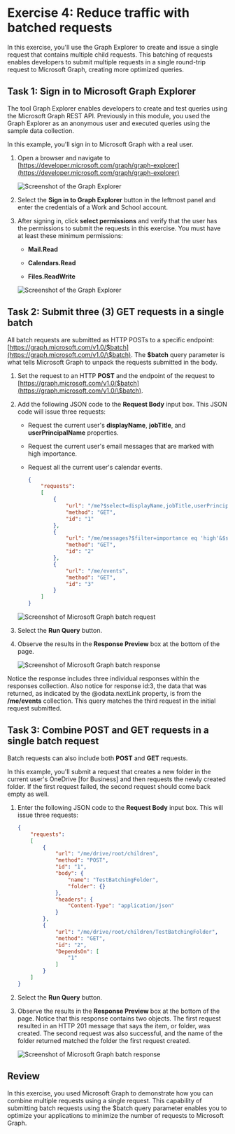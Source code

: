 ﻿# Exercise 4: Reduce traffic with batched requests

In this exercise, you'll use the Graph Explorer to create and issue a single request that contains multiple child requests. This batching of requests enables developers to submit multiple requests in a single round-trip request to Microsoft Graph, creating more optimized queries.

## Task 1: Sign in to Microsoft Graph Explorer

The tool Graph Explorer enables developers to create and test queries using the Microsoft Graph REST API. Previously in this module, you used the Graph Explorer as an anonymous user and executed queries using the sample data collection.

In this example, you'll sign in to Microsoft Graph with a real user.

1. Open a browser and navigate to [https://developer.microsoft.com/graph/graph-explorer](https://developer.microsoft.com/graph/graph-explorer)

    ![Screenshot of the Graph Explorer](../../Linked_Image_Files/reduce_traffic_with_batched_requests_image_1.png)

1. Select the **Sign in to Graph Explorer** button in the leftmost panel and enter the credentials of a Work and School account.

1. After signing in, click **select permissions** and verify that the user has the permissions to submit the requests in this exercise. You must have at least these minimum permissions:

    - **Mail.Read**

    - **Calendars.Read**

    - **Files.ReadWrite**

    ![Screenshot of the Graph Explorer](../../Linked_Image_Files/reduce_traffic_with_batched_requests_image_5.png)

## Task 2: Submit three (3) GET requests in a single batch

All batch requests are submitted as HTTP POSTs to a specific endpoint: [https://graph.microsoft.com/v1.0/$batch](https://graph.microsoft.com/v1.0/\$batch). The **\$batch** query parameter is what tells Microsoft Graph to unpack the requests submitted in the body.

1. Set the request to an HTTP **POST** and the endpoint of the request to [https://graph.microsoft.com/v1.0/$batch](https://graph.microsoft.com/v1.0/\$batch).

1. Add the following JSON code to the **Request Body** input box. This JSON code will issue three requests:

    - Request the current user's **displayName**, **jobTitle**, and **userPrincipalName** properties.

    - Request the current user's email messages that are marked with high importance.

    - Request all the current user's calendar events.

        ```json
        {
            "requests":
            [
                {
                    "url": "/me?$select=displayName,jobTitle,userPrincipalName",
                    "method": "GET",
                    "id": "1"
                },
                {
                    "url": "/me/messages?$filter=importance eq 'high'&$select=from,subject,receivedDateTime,bodyPreview",
                    "method": "GET",
                    "id": "2"
                },
                {
                    "url": "/me/events",
                    "method": "GET",
                    "id": "3"
                }
            ]
        }
        ```

    ![Screenshot of Microsoft Graph batch request](../../Linked_Image_Files/reduce_traffic_with_batched_requests_image_2.png)

1. Select the **Run Query** button.

1. Observe the results in the **Response Preview** box at the bottom of the page.

    ![Screenshot of Microsoft Graph batch response](../../Linked_Image_Files/reduce_traffic_with_batched_requests_image_3.png)

Notice the response includes three individual responses within the responses collection. Also notice for response id:3, the data that was returned, as indicated by the @odata.nextLink property, is from the **/me/events** collection. This query matches the third request in the initial request submitted.

## Task 3: Combine POST and GET requests in a single batch request

Batch requests can also include both **POST** and **GET** requests.

In this example, you'll submit a request that creates a new folder in the current user's OneDrive [for Business] and then requests the newly created folder. If the first request failed, the second request should come back empty as well.

1. Enter the following JSON code to the **Request Body** input box. This will issue three requests:

    ```json
    {
        "requests":
        [
            {
                "url": "/me/drive/root/children",
                "method": "POST",
                "id": "1",
                "body": {
                    "name": "TestBatchingFolder",
                    "folder": {}
                },
                "headers": {
                    "Content-Type": "application/json"
                }
            },
            {
                "url": "/me/drive/root/children/TestBatchingFolder",
                "method": "GET",
                "id": "2",
                "DependsOn": [
                    "1"
                ]
            }
        ]
    }
    ```

1. Select the **Run Query** button.

1. Observe the results in the **Response Preview** box at the bottom of the page. Notice that this response contains two objects. The first request resulted in an HTTP 201 message that says the item, or folder, was created. The second request was also successful, and the name of the folder returned matched the folder the first request created.

    ![Screenshot of Microsoft Graph batch response](../../Linked_Image_Files/reduce_traffic_with_batched_requests_image_4.png)

## Review

In this exercise, you used Microsoft Graph to demonstrate how you can combine multiple requests using a single request. This capability of submitting batch requests using the $batch query parameter enables you to optimize your applications to minimize the number of requests to Microsoft Graph.

